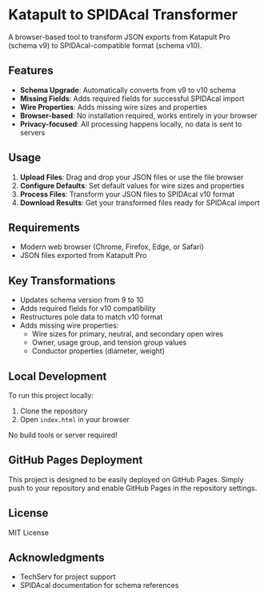 # Katapult to SPIDAcal Transformer

A browser-based tool to transform JSON exports from Katapult Pro (schema v9) to SPIDAcal-compatible format (schema v10).

## Features

- **Schema Upgrade**: Automatically converts from v9 to v10 schema
- **Missing Fields**: Adds required fields for successful SPIDAcal import
- **Wire Properties**: Adds missing wire sizes and properties
- **Browser-based**: No installation required, works entirely in your browser
- **Privacy-focused**: All processing happens locally, no data is sent to servers

## Usage

1. **Upload Files**: Drag and drop your JSON files or use the file browser
2. **Configure Defaults**: Set default values for wire sizes and properties
3. **Process Files**: Transform your JSON files to SPIDAcal v10 format
4. **Download Results**: Get your transformed files ready for SPIDAcal import

## Requirements

- Modern web browser (Chrome, Firefox, Edge, or Safari)
- JSON files exported from Katapult Pro

## Key Transformations

- Updates schema version from 9 to 10
- Adds required fields for v10 compatibility
- Restructures pole data to match v10 format
- Adds missing wire properties:
  - Wire sizes for primary, neutral, and secondary open wires
  - Owner, usage group, and tension group values
  - Conductor properties (diameter, weight)

## Local Development

To run this project locally:

1. Clone the repository
2. Open `index.html` in your browser

No build tools or server required!

## GitHub Pages Deployment

This project is designed to be easily deployed on GitHub Pages. Simply push to your repository and enable GitHub Pages in the repository settings.

## License

MIT License

## Acknowledgments

- TechServ for project support
- SPIDAcal documentation for schema references